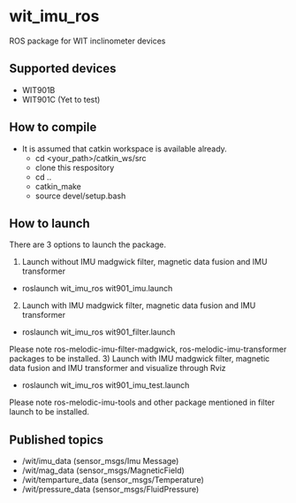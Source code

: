 # wit_imu_ros

ROS package for WIT inclinometer devices

## Supported devices
- WIT901B
- WIT901C (Yet to test)

## How to compile
- It is assumed that catkin workspace is available already.
  - cd <your_path>/catkin_ws/src
  - clone this respository
  - cd ..
  - catkin_make
  - source devel/setup.bash

## How to launch
There are 3 options to launch the package.
1) Launch without IMU madgwick filter, magnetic data fusion and IMU transformer
  - roslaunch wit_imu_ros wit901_imu.launch
2) Launch with IMU madgwick filter, magnetic data fusion and IMU transformer
  - roslaunch wit_imu_ros wit901_filter.launch
  
  Please note ros-melodic-imu-filter-madgwick, ros-melodic-imu-transformer packages to be installed.
3) Launch with IMU madgwick filter, magnetic data fusion and IMU transformer and visualize through Rviz
  - roslaunch wit_imu_ros wit901_imu_test.launch
  
  Please note ros-melodic-imu-tools and other package mentioned in filter launch to be installed.
  
## Published topics
- /wit/imu_data         (sensor_msgs/Imu Message)
- /wit/mag_data         (sensor_msgs/MagneticField)
- /wit/temparture_data  (sensor_msgs/Temperature)
- /wit/pressure_data    (sensor_msgs/FluidPressure)
